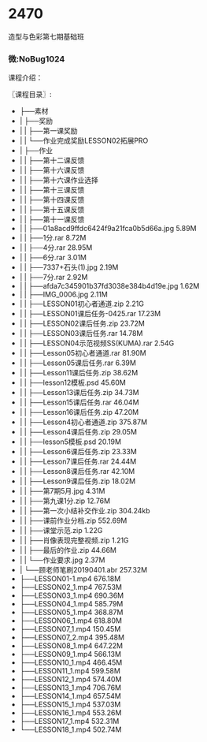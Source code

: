 # 2470
造型与色彩第七期基础班
### 微:NoBug1024 


课程介绍：

〖课程目录〗:

- ├──素材  
- |   ├──奖励  
- |   |   ├──第一课奖励  
- |   |   └──作业完成奖励LESSON02拓展PRO  
- |   ├──作业  
- |   |   ├──第十二课反馈  
- |   |   ├──第十六课反馈  
- |   |   ├──第十六课作业选择  
- |   |   ├──第十三课反馈  
- |   |   ├──第十四课反馈  
- |   |   ├──第十五课反馈  
- |   |   ├──第十一课反馈  
- |   |   ├──01a8acd9ffdc6424f9a21fca0b5d66a.jpg  5.89M
- |   |   ├──1分.rar  8.72M
- |   |   ├──4分.rar  28.95M
- |   |   ├──6分.rar  3.01M
- |   |   ├──7337+石头(1).jpg  2.19M
- |   |   ├──7分.rar  2.92M
- |   |   ├──afda7c345901b37fd3038e384b4d19e.jpg  1.62M
- |   |   ├──IMG_0006.jpg  2.11M
- |   |   ├──LESSON01初心者通道.zip  2.21G
- |   |   ├──LESSON01课后任务-0425.rar  17.23M
- |   |   ├──LESSON02课后任务.zip  23.72M
- |   |   ├──LESSON03课后任务.rar  14.78M
- |   |   ├──LESSON04示范视频SS(KUMA).rar  2.54G
- |   |   ├──Lesson05初心者通道.rar  81.90M
- |   |   ├──Lesson05课后任务.rar  6.39M
- |   |   ├──Lesson11课后任务.zip  38.62M
- |   |   ├──lesson12模板.psd  45.60M
- |   |   ├──Lesson13课后任务.zip  34.73M
- |   |   ├──Lesson15课后任务.rar  46.04M
- |   |   ├──Lesson16课后任务.zip  47.20M
- |   |   ├──Lesson4初心者通道.zip  375.87M
- |   |   ├──Lesson4课后任务.zip  29.05M
- |   |   ├──lesson5模板.psd  20.19M
- |   |   ├──Lesson6课后任务.zip  23.33M
- |   |   ├──Lesson7课后任务.rar  24.44M
- |   |   ├──Lesson8课后任务.rar  42.10M
- |   |   ├──Lesson9课后任务.zip  18.02M
- |   |   ├──第7期5月.jpg  4.31M
- |   |   ├──第九课1分.zip  12.76M
- |   |   ├──第一次小结补交作业.zip  304.24kb
- |   |   ├──课前作业分档.zip  552.69M
- |   |   ├──课堂示范.zip  1.22G
- |   |   ├──肖像表现完整视频.zip  1.21G
- |   |   ├──最后的作业.zip  44.66M
- |   |   └──作业要求.jpg  2.37M
- |   └──顾老师笔刷20190401.abr  257.32M
- ├──LESSON01-1.mp4  676.18M
- ├──LESSON02_1.mp4  767.53M
- ├──LESSON03_1.mp4  690.36M
- ├──LESSON04_1.mp4  585.79M
- ├──LESSON05_1.mp4  368.87M
- ├──LESSON06_1.mp4  618.80M
- ├──LESSON07_1.mp4  150.45M
- ├──LESSON07_2.mp4  395.48M
- ├──LESSON08_1.mp4  647.22M
- ├──LESSON09_1.mp4  566.13M
- ├──LESSON10_1.mp4  466.45M
- ├──LESSON11_1.mp4  599.58M
- ├──LESSON12_1.mp4  574.40M
- ├──LESSON13_1.mp4  706.76M
- ├──LESSON14_1.mp4  657.54M
- ├──LESSON15_1.mp4  537.03M
- ├──LESSON16_1.mp4  553.26M
- ├──LESSON17_1.mp4  532.31M
- └──LESSON18_1.mp4  502.74M
